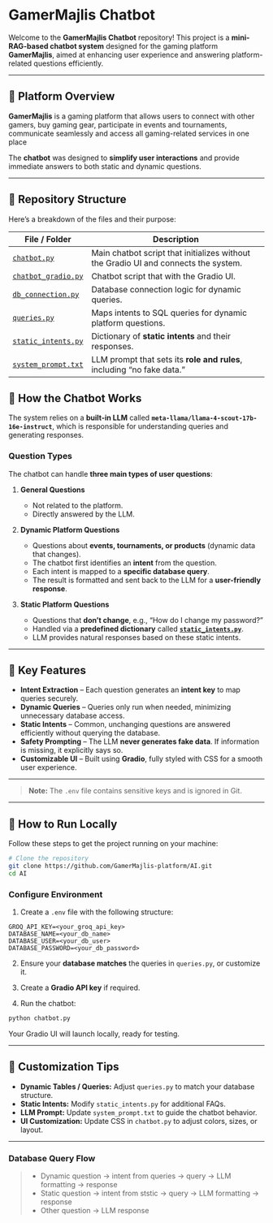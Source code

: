 # GamerMajlis Chatbot

Welcome to the **GamerMajlis Chatbot** repository! This project is a **mini-RAG-based chatbot system** designed for the gaming platform **GamerMajlis**, aimed at enhancing user experience and answering platform-related questions efficiently.

---

## 🚩 Platform Overview

**GamerMajlis** is a gaming platform that allows users to connect with other gamers, buy gaming gear, participate in events and tournaments, communicate seamlessly and access all gaming-related services in one place

The **chatbot** was designed to **simplify user interactions** and provide immediate answers to both static and dynamic questions.

---
## 🚩 Repository Structure

Here’s a breakdown of the files and their purpose:

| File / Folder                              | Description                                                                      |
| ------------------------------------------ | -------------------------------------------------------------------------------- |
| [`chatbot.py`](./chatbot.py)               | Main chatbot script that initializes without the Gradio UI and connects the system. |
| [`chatbot_gradio.py`](./chatbot.py)        | Chatbot script that with the Gradio UI.                                           |
| [`db_connection.py`](./db_connection.py)   | Database connection logic for dynamic queries.                                   |
| [`queries.py`](./queries.py)               | Maps intents to SQL queries for dynamic platform questions.                      |
| [`static_intents.py`](./static_intents.py) | Dictionary of **static intents** and their responses.                            |
| [`system_prompt.txt`](./system_prompt.txt) | LLM prompt that sets its **role and rules**, including “no fake data.”           |

## 🚩 How the Chatbot Works

The system relies on a **built-in LLM** called **`meta-llama/llama-4-scout-17b-16e-instruct`**, which is responsible for understanding queries and generating responses.

### Question Types

The chatbot can handle **three main types of user questions**:

1. **General Questions**

   * Not related to the platform.
   * Directly answered by the LLM.

2. **Dynamic Platform Questions**

   * Questions about **events, tournaments, or products** (dynamic data that changes).
   * The chatbot first identifies an **intent** from the question.
   * Each intent is mapped to a **specific database query**.
   * The result is formatted and sent back to the LLM for a **user-friendly response**.

3. **Static Platform Questions**

   * Questions that **don’t change**, e.g., “How do I change my password?”
   * Handled via a **predefined dictionary** called [**`static_intents.py`**](./static_intents.py).
   * LLM provides natural responses based on these static intents.

---

## 🚩 Key Features

* **Intent Extraction** – Each question generates an **intent key** to map queries securely.
* **Dynamic Queries** – Queries only run when needed, minimizing unnecessary database access.
* **Static Intents** – Common, unchanging questions are answered efficiently without querying the database.
* **Safety Prompting** – The LLM **never generates fake data**. If information is missing, it explicitly says so.
* **Customizable UI** – Built using **Gradio**, fully styled with CSS for a smooth user experience.

---



> **Note:** The `.env` file contains sensitive keys and is ignored in Git.

---

## 🚩 How to Run Locally

Follow these steps to get the project running on your machine:

```bash
# Clone the repository
git clone https://github.com/GamerMajlis-platform/AI.git
cd AI
```

### Configure Environment

1. Create a `.env` file with the following structure:

```
GROQ_API_KEY=<your_groq_api_key>
DATABASE_NAME=<your_db_name>
DATABASE_USER=<your_db_user>
DATABASE_PASSWORD=<your_db_password>
```

2. Ensure your **database matches** the queries in `queries.py`, or customize it.

3. Create a **Gradio API key** if required.

4. Run the chatbot:

```bash
python chatbot.py
```

Your Gradio UI will launch locally, ready for testing.

---

## 🚩 Customization Tips

* **Dynamic Tables / Queries:** Adjust `queries.py` to match your database structure.
* **Static Intents:** Modify `static_intents.py` for additional FAQs.
* **LLM Prompt:** Update `system_prompt.txt` to guide the chatbot behavior.
* **UI Customization:** Update CSS in `chatbot.py` to adjust colors, sizes, or layout.

---

### Database Query Flow

> * Dynamic question → intent from queries → query → LLM formatting → response
> * Static question → intent from ststic → query → LLM formatting → response
> * Other question → LLM response 
